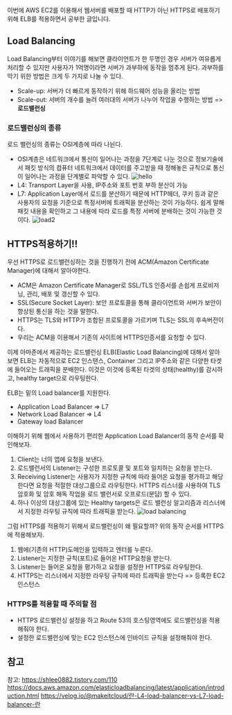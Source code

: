 이번에 AWS EC2를 이용해서 웹서버를 배포할 때 HTTP가 아닌 HTTPS로 배포하기 위해 ELB를 적용하면서 공부한 글입니다.

## Load Balancing
Load Balancing부터 이야기를 해보면 클라이언트가 한 두명인 경우 서버가 여유롭게 처리할 수 있지만 사용자가 1억명이라면 서버가 과부하에 동작을 멈추게 된다. 과부하를 막기 위한 방법은 크게 두 가지로 나눌 수 있다.

- Scale-up: 서버가 더 빠르게 동작하기 위해 하드웨어 성능을 올리는 방법
- Scale-out: 서버의 개수를 늘려 여러대의 서버가 나누어 작업을 수행하는 방법 => **로드밸런싱**

### 로드밸런싱의 종류
로드 밸런싱의 종류는 OSI계층에 따라 나뉜다. 
- OSI계층은 네트워크에서 통신이 일어나는 과정을 7단계로 나눈 것으로 정보기술에서 패킷 방식의 컴퓨터 네트워크에서 데이터를 주고받을 때 정해놓은 규칙으로 통신이 일어나는 과정을 단계별로 파악할 수 있다. 
![hello](https://user-images.githubusercontent.com/67263146/148767561-87578781-277c-4f5e-9e2f-3c22971a9691.png)
- L4: Transport Layer을 사용, IP주소와 포트 번호 부하 분산이 가능
- L7: Application Layer에서 로드를 분산하기 때문에 HTTP헤더, 쿠키 등과 같은 사용자의 요청을 기준으로 특정서버에 트래픽을 분산하는 것이 가능하다. 쉽게 말해 패킷 내용을 확인하고 그 내용에 따라 로드를 특정 서버에 분배하는 것이 가능한 것이다.
![load2](https://user-images.githubusercontent.com/67263146/148768085-edb86867-4575-417e-bd25-7859299bb799.png)

## HTTPS적용하기!!
우선 HTTPS로 로드밸런싱하는 것을 진행하기 전에 ACM(Amazon Certificate Manager)에 대해서 알아야한다. 
- ACM은 Amazon Certificate Manager로 SSL/TLS 인증서를 손쉽게 프로비저닝, 관리, 배포 및 갱신할 수 있다.
- SSL(Secure Socket Layer): 보안 프로토콜을 통해 클라이언트와 서버가 보안이 향상된 통신을 하는 것을 말한다.
- HTTPS는 TLS와 HTTP가 조합된 프로토콜을 가르키며 TLS는 SSL의 후속버전이다.
- 우리는 ACM을 이용해서 기존의 사이트에 HTTPS인증서를 요청할 수 있다.

이제 아마존에서 제공하는 로드밸런싱 ELB(Elastic Load Balancing)에 대해서 알아보면 ELB는 자동적으로 EC2 인스탠스, Container 그리고 IP주소와 같은 다양한 타겟에 들어오는 트래픽을 분배한다. 이것은 이것에 등록된 타겟의 상태(healthy)를 감시하고, healthy target으로 라우팅한다.

ELB는 밑의 Load balancer를 지원한다.
- Application Load Balancer => L7
- Network Load Balancer => L4
- Gateway load Balancer

이해하기 위해 웹에서 사용하기 편리한 Application Load Balancer의 동작 순서를 확인해보자.
1. Client는 너의 앱에 요청을 보낸다.
2. 로드밸런서의 Listener는 구성한 프로토콜 및 포트와 일치하는 요청을 받는다.
3. Receiving Listener는 사용자가 지정한 규칙에 따라 들어온 요청을 평가하고 해당한다면 요청을 적절한 대상그룹으로 라우팅한다. HTTPS 리스너를 사용하여 TLS암호화 및 암호 해독 작업을 로드 밸런서로 오프로드(분담) 할 수 있다. 
4. 하나 이상의 대상그룹에 있는 Healthy targets은 로드 밸런싱 알고리즘과 리스너에서 지정한 라우팅 규칙에 따라 트래픽을 받는다.
![load balancing](https://user-images.githubusercontent.com/67263146/148774056-1ef58982-075c-4654-93d0-1b45ea8f55dd.png)



그럼 HTTPS를 적용하기 위해서 로드밸런싱이 왜 필요할까? 위의 동작 순서를 HTTPS에 적용해보자.
1. 웹에(기존의 HTTP)도메인을 입력하고 엔터를 누른다.
2. Listener는 지정한 규칙(포트)로 들어온 HTTP요청을 받는다.
3. Listener는 들어온 요청을 평가하고 요청을 설정한 HTTPS로 라우팅한다.
4. HTTPS는 리스너에서 지정한 라우팅 규칙에 따라 트래픽을 받는다 => 등록한 EC2 인스턴스 

### HTTPS를 적용할 때 주의할 점 
- HTTPS 로드밸런싱 설정을 하고 Route 53의 호스팅영역에도 로드밸런싱을 적용해줘야 한다.
- 설정한 로드밸런싱에 맞는 EC2 인스턴스에 인바이드 규칙을 설정해줘야 한다.

## 참고

참고: https://shlee0882.tistory.com/110
https://docs.aws.amazon.com/elasticloadbalancing/latest/application/introduction.html
https://velog.io/@makeitcloud/란-L4-load-balancer-vs-L7-load-balancer-란
